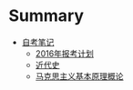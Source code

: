 # Summary

* [自考笔记](README.md)
   * [2016年报考计划](bk_2016_10.md) 
   * [近代史](jin_dai_shi.md)
   * [马克思主义基本原理概论](mks.md)
